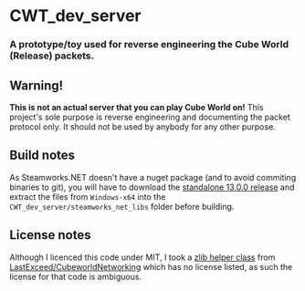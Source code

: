 # CWT_dev_server
### A prototype/toy used for reverse engineering the Cube World (Release) packets.

## Warning!
<b>This is not an actual server that you can play Cube World on!</b> This project's sole purpose is reverse engineering and documenting the packet protocol only. It should not be used by anybody for any other purpose.

## Build notes
As Steamworks.NET doesn't have a nuget package (and to avoid commiting binaries to git), you will have to download the [standalone 13.0.0 release](https://github.com/rlabrecque/Steamworks.NET/releases) and extract the files from `Windows-x64` into the `CWT_dev_server/steamworks_net_libs` folder before building.


## License notes
Although I licenced this code under MIT, I took a [zlib helper class](https://github.com/CWTesseract/CWT_dev_server/blob/master/CWT_dev_server/CWTNet/Util/Zlib.cs) from [LastExceed/CubeworldNetworking](https://github.com/LastExceed/CubeworldNetworking/blob/mas##ter/Utilities/zlib.cs) which has no license listed, as such the license for that code is ambiguous.
